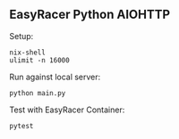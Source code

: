 EasyRacer Python AIOHTTP
------------------------

Setup:
```
nix-shell
ulimit -n 16000
```

Run against local server:
```
python main.py
```

Test with EasyRacer Container:
```
pytest
```
